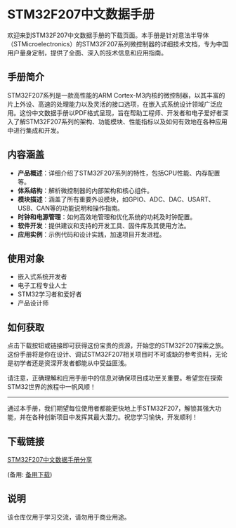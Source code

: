 # STM32F207中文数据手册

欢迎来到STM32F207中文数据手册的下载页面。本手册是针对意法半导体（STMicroelectronics）的STM32F207系列微控制器的详细技术文档，专为中国用户量身定制，提供了全面、深入的技术信息和应用指南。

## 手册简介

STM32F207系列是一款高性能的ARM Cortex-M3内核的微控制器，以其丰富的片上外设、高速的处理能力以及灵活的接口选项，在嵌入式系统设计领域广泛应用。这份中文数据手册以PDF格式呈现，旨在帮助工程师、开发者和电子爱好者深入了解STM32F207系列的架构、功能模块、性能指标以及如何有效地在各种应用中进行集成和开发。

## 内容涵盖

- **产品概述**：详细介绍了STM32F207系列的特性，包括CPU性能、内存配置等。
- **体系结构**：解析微控制器的内部架构和核心组件。
- **模块描述**：涵盖了所有重要外设模块，如GPIO、ADC、DAC、USART、USB、CAN等的功能说明和操作指南。
- **时钟和电源管理**：如何高效地管理和优化系统的功耗及时钟配置。
- **软件开发**：提供建议和支持的开发工具、固件库及其使用方法。
- **应用实例**：示例代码和设计实践，加速项目开发进程。

## 使用对象

- 嵌入式系统开发者
- 电子工程专业人士
- STM32学习者和爱好者
- 产品设计师

## 如何获取

点击下载按钮或链接即可获得这份宝贵的资源，开始您的STM32F207探索之旅。这份手册将是你在设计、调试STM32F207相关项目时不可或缺的参考资料，无论是初学者还是资深开发者都能从中受益匪浅。

请注意，正确理解和应用手册中的信息对确保项目成功至关重要。希望您在探索STM32世界的旅程中一帆风顺！

---

通过本手册，我们期望每位使用者都能更快地上手STM32F207，解锁其强大功能，并在各种创新项目中发挥其最大潜力。祝您学习愉快，开发顺利！

## 下载链接
[STM32F207中文数据手册分享](https://pan.quark.cn/s/d432446626cc) 

(备用: [备用下载](https://pan.baidu.com/s/1CWffX4Fw4mR0AMkmBwbhWw?pwd=1234))

## 说明

该仓库仅用于学习交流，请勿用于商业用途。

